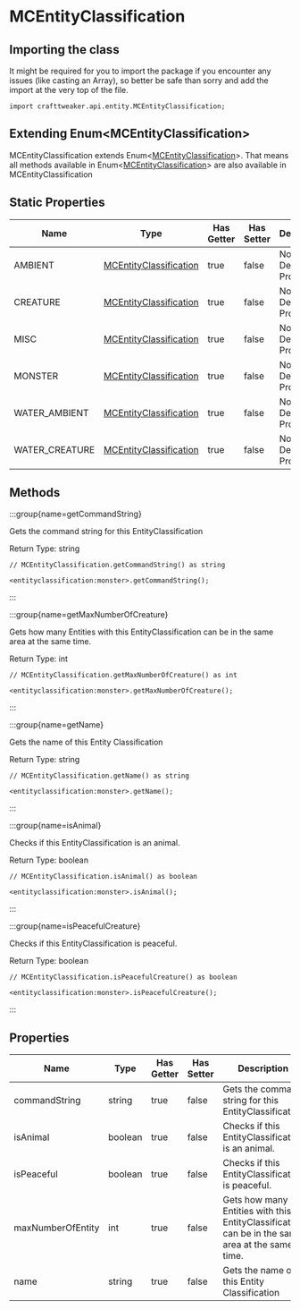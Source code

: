 # MCEntityClassification



## Importing the class

It might be required for you to import the package if you encounter any issues (like casting an Array), so better be safe than sorry and add the import at the very top of the file.
```zenscript
import crafttweaker.api.entity.MCEntityClassification;
```


## Extending Enum&lt;MCEntityClassification&gt;

MCEntityClassification extends Enum&lt;[MCEntityClassification](/vanilla/api/entity/MCEntityClassification)&gt;. That means all methods available in Enum&lt;[MCEntityClassification](/vanilla/api/entity/MCEntityClassification)&gt; are also available in MCEntityClassification

## Static Properties

| Name | Type | Has Getter | Has Setter | Description |
|------|------|------------|------------|-------------|
| AMBIENT | [MCEntityClassification](/vanilla/api/entity/MCEntityClassification) | true | false | No Description Provided |
| CREATURE | [MCEntityClassification](/vanilla/api/entity/MCEntityClassification) | true | false | No Description Provided |
| MISC | [MCEntityClassification](/vanilla/api/entity/MCEntityClassification) | true | false | No Description Provided |
| MONSTER | [MCEntityClassification](/vanilla/api/entity/MCEntityClassification) | true | false | No Description Provided |
| WATER_AMBIENT | [MCEntityClassification](/vanilla/api/entity/MCEntityClassification) | true | false | No Description Provided |
| WATER_CREATURE | [MCEntityClassification](/vanilla/api/entity/MCEntityClassification) | true | false | No Description Provided |

## Methods

:::group{name=getCommandString}

Gets the command string for this EntityClassification

Return Type: string

```zenscript
// MCEntityClassification.getCommandString() as string

<entityclassification:monster>.getCommandString();
```

:::

:::group{name=getMaxNumberOfCreature}

Gets how many Entities with this EntityClassification can be in the same area at the same time.

Return Type: int

```zenscript
// MCEntityClassification.getMaxNumberOfCreature() as int

<entityclassification:monster>.getMaxNumberOfCreature();
```

:::

:::group{name=getName}

Gets the name of this Entity Classification

Return Type: string

```zenscript
// MCEntityClassification.getName() as string

<entityclassification:monster>.getName();
```

:::

:::group{name=isAnimal}

Checks if this EntityClassification is an animal.

Return Type: boolean

```zenscript
// MCEntityClassification.isAnimal() as boolean

<entityclassification:monster>.isAnimal();
```

:::

:::group{name=isPeacefulCreature}

Checks if this EntityClassification is peaceful.

Return Type: boolean

```zenscript
// MCEntityClassification.isPeacefulCreature() as boolean

<entityclassification:monster>.isPeacefulCreature();
```

:::


## Properties

| Name | Type | Has Getter | Has Setter | Description |
|------|------|------------|------------|-------------|
| commandString | string | true | false | Gets the command string for this EntityClassification |
| isAnimal | boolean | true | false | Checks if this EntityClassification is an animal. |
| isPeaceful | boolean | true | false | Checks if this EntityClassification is peaceful. |
| maxNumberOfEntity | int | true | false | Gets how many Entities with this EntityClassification can be in the same area at the same time. |
| name | string | true | false | Gets the name of this Entity Classification |

